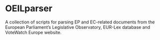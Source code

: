 OEILparser
========

A collection of scripts for parsing EP and EC-related documents from the European Parliament’s Legislative Observatory, EUR-Lex database and VoteWatch Europe website.
